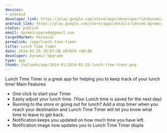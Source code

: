 ```yaml
--- 
devices: 
- android
developer_link: https://play.google.com/store/apps/developer?id=Dynamic+Upgrade
android_link: https://play.google.com/store/apps/details?id=com.dynamicu.lunchtimetimer
status: publish
email: dynamicupgrade@gmail.com
targetMarket: Personal
permalink: /app/lunch-time-timer
title: Lunch Time Timer
date: 2014-01-25 20:07:56.607859 +00:00
developer: Dynamic Upgrade
type: app
thumb: /uploads/app/2014-01/2014-01-25-lunch-time-timer.png
---
```


Lunch Time Timer is a great app for helping you to keep track of your lunch time!
Main Features
- One click to start your Timer
- Easily adjust your lunch time. (Your Lunch time is saved for the next day)
- Running to the store or going out for lunch? Add a stop timer when you reach your destination and Lunch Time Timer will let you know what time to leave to get back.
- Notification keeps you updated on how much time you have left.
- Notification image now updates you to
Lunch Time Timer displa
